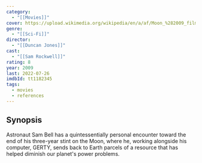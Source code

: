 ```yaml
---
category:
  - "[[Movies]]"
cover: https://upload.wikimedia.org/wikipedia/en/a/af/Moon_%282009_film%29.jpg
genre:
  - "[[Sci-Fi]]"
director:
  - "[[Duncan Jones]]"
cast:
  - "[[Sam Rockwell]]"
rating: 8
year: 2009
last: 2022-07-26
imdbId: tt1182345
tags:
  - movies
  - references
---
```

## Synopsis

Astronaut Sam Bell has a quintessentially personal encounter toward the end of his three-year stint on the Moon, where he, working alongside his computer, GERTY, sends back to Earth parcels of a resource that has helped diminish our planet's power problems.